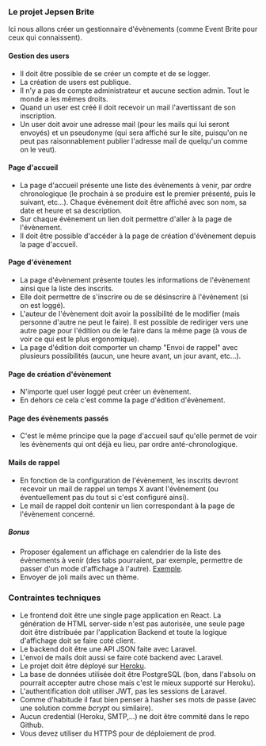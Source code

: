 
### Le projet Jepsen Brite

Ici nous allons créer un gestionnaire d'évènements (comme Event Brite pour ceux qui connaissent).

#### Gestion des users

* Il doit être possible de se créer un compte et de se logger.
* La création de users est publique.
* Il n'y a pas de compte administrateur et aucune section admin. Tout le monde a les mêmes droits.
* Quand un user est créé il doit recevoir un mail l'avertissant de son inscription.
* Un user doit avoir une adresse mail (pour les mails qui lui seront envoyés) et un pseudonyme (qui sera affiché sur le site, puisqu'on ne peut pas raisonnablement publier l'adresse mail de quelqu'un comme on le veut).

#### Page d'accueil

* La page d'accueil présente une liste des évènements à venir, par ordre chronologique (le prochain à se produire est le premier présenté, puis le suivant, etc...). Chaque évènement doit être affiché avec son nom, sa date et heure et sa description.
* Sur chaque évènement un lien doit permettre d'aller à la page de l'évènement.
* Il doit être possible d'accéder à la page de création d'évènement depuis la page d'accueil.

#### Page d'évènement

* La page d'évènement présente toutes les informations de l'évènement ainsi que la liste des inscrits.
* Elle doit permettre de s'inscrire ou de se désinscrire à l'évènement (si on est loggé).
* L'auteur de l'évènement doit avoir la possibilité de le modifier (mais personne d'autre ne peut le faire). Il est possible de rediriger vers une autre page pour l'édition ou de le faire dans la même page (à vous de voir ce qui est le plus ergonomique).
* La page d'édition doit comporter un champ "Envoi de rappel" avec plusieurs possibilités (aucun, une heure avant, un jour avant, etc...).


#### Page de création d'évènement

* N'importe quel user loggé peut créer un évènement.
* En dehors ce cela c'est comme la page d'édition d'évènement.

#### Page des évènements passés

* C'est le même principe que la page d'accueil sauf qu'elle permet de voir les évènements qui ont déjà eu lieu, par ordre anté-chronologique.


#### Mails de rappel

* En fonction de la configuration de l'évènement, les inscrits devront recevoir un mail de rappel un temps X avant l'évènement (ou éventuellement pas du tout si c'est configuré ainsi).
* Le mail de rappel doit contenir un lien correspondant à la page de l'évènement concerné.


##### Bonus

* Proposer également un affichage en calendrier de la liste des évènements à venir (des tabs pourraient, par exemple, permettre de passer d'un mode d'affichage à l'autre). [Exemple](https://www.brussels-expo.com/events/calendrier/).
* Envoyer de joli mails avec un thème.

### Contraintes techniques

* Le frontend doit être une single page application en React. La génération de HTML server-side n'est pas autorisée, une seule page doit être distribuée par l'application Backend et toute la logique d'affichage doit se faire coté client.
* Le backend doit être une API JSON faite avec Laravel.
* L'envoi de mails doit aussi se faire coté backend avec Laravel.
* Le projet doit être déployé sur [Heroku](https://heroku.com).
* La base de données utilisée doit être PostgreSQL (bon, dans l'absolu on pourrait accepter autre chose mais c'est le mieux supporté sur Heroku).
* L'authentification doit utiliser JWT, pas les sessions de Laravel.
* Comme d'habitude il faut bien penser à hasher ses mots de passe (avec une solution comme *bcrypt* ou similaire).
* Aucun credential (Heroku, SMTP,...) ne doit être commité dans le repo Github.
* Vous devez utiliser du HTTPS pour de déploiement de prod.
